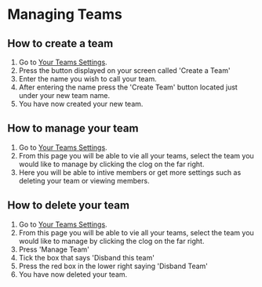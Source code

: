 # Managing Teams

## How to create a team
1. Go to [Your Teams Settings](https://app.calendso.com/settings/teams).
2. Press the button displayed on your screen called 'Create a Team'
3. Enter the name you wish to call your team.
4. After entering the name press the 'Create Team' button located just under your new team name.
5. You have now created your new team.

## How to manage your team
1. Go to [Your Teams Settings](https://app.calendso.com/settings/teams).
2. From this page you will be able to vie all your teams, select the team you would like to manage by clicking the clog on the far right.
3. Here you will be able to intive members or get more settings such as deleting your team or viewing members.

## How to delete your team
1. Go to [Your Teams Settings](https://app.calendso.com/settings/teams).
2. From this page you will be able to vie all your teams, select the team you would like to manage by clicking the clog on the far right.
3. Press 'Manage Team'
4. Tick the box that says 'Disband this team'
5. Press the red box in the lower right saying 'Disband Team'
6. You have now deleted your team.
